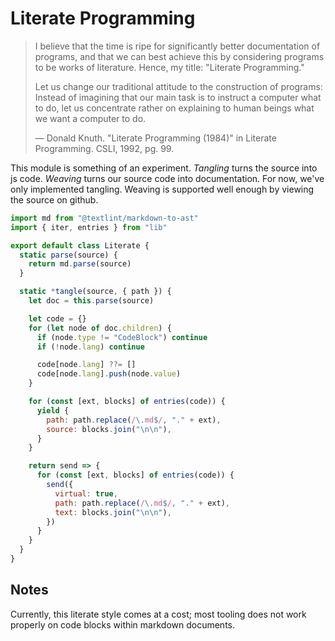 # Literate Programming

> I believe that the time is ripe for significantly better documentation of
> programs, and that we can best achieve this by considering programs to be
> works of literature. Hence, my title: "Literate Programming."
>
> Let us change our traditional attitude to the construction of programs:
> Instead of imagining that our main task is to instruct a computer what to do,
> let us concentrate rather on explaining to human beings what we want a
> computer to do.
>
> — Donald Knuth. "Literate Programming (1984)" in Literate Programming. CSLI,
> 1992, pg. 99.

This module is something of an experiment. _Tangling_ turns the source into js
code. _Weaving_ turns our source code into documentation. For now, we've only
implemented tangling. Weaving is supported well enough by viewing the source on
github.

```mjs
import md from "@textlint/markdown-to-ast"
import { iter, entries } from "lib"

export default class Literate {
  static parse(source) {
    return md.parse(source)
  }

  static *tangle(source, { path }) {
    let doc = this.parse(source)

    let code = {}
    for (let node of doc.children) {
      if (node.type != "CodeBlock") continue
      if (!node.lang) continue

      code[node.lang] ??= []
      code[node.lang].push(node.value)
    }

    for (const [ext, blocks] of entries(code)) {
      yield {
        path: path.replace(/\.md$/, "." + ext),
        source: blocks.join("\n\n"),
      }
    }

    return send => {
      for (const [ext, blocks] of entries(code)) {
        send({
          virtual: true,
          path: path.replace(/\.md$/, "." + ext),
          text: blocks.join("\n\n"),
        })
      }
    }
  }
}
```

## Notes

Currently, this literate style comes at a cost; most tooling does not work
properly on code blocks within markdown documents.
